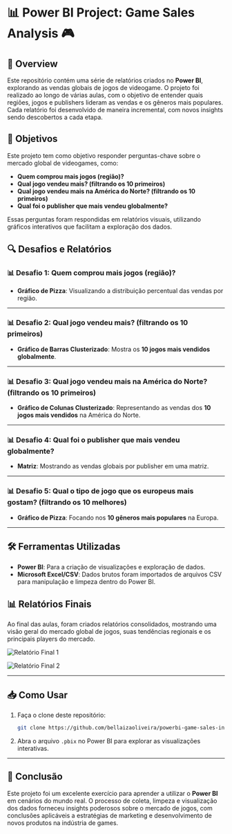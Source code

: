 # 📊 Power BI Project: Game Sales Analysis 🎮

## 📝 Overview
Este repositório contém uma série de relatórios criados no **Power BI**, explorando as vendas globais de jogos de videogame. O projeto foi realizado ao longo de várias aulas, com o objetivo de entender quais regiões, jogos e publishers lideram as vendas e os gêneros mais populares. Cada relatório foi desenvolvido de maneira incremental, com novos insights sendo descobertos a cada etapa.

## 🎯 Objetivos
Este projeto tem como objetivo responder perguntas-chave sobre o mercado global de videogames, como:
- **Quem comprou mais jogos (região)?**
- **Qual jogo vendeu mais? (filtrando os 10 primeiros)**
- **Qual jogo vendeu mais na América do Norte? (filtrando os 10 primeiros)**
- **Qual foi o publisher que mais vendeu globalmente?**

Essas perguntas foram respondidas em relatórios visuais, utilizando gráficos interativos que facilitam a exploração dos dados.

## 🔍 Desafios e Relatórios

### 📊 Desafio 1: Quem comprou mais jogos (região)?
  - **Gráfico de Pizza**: Visualizando a distribuição percentual das vendas por região.

---

### 📊 Desafio 2: Qual jogo vendeu mais? (filtrando os 10 primeiros)
  
  - **Gráfico de Barras Clusterizado**: Mostra os **10 jogos mais vendidos globalmente**.

---

### 📊 Desafio 3: Qual jogo vendeu mais na América do Norte? (filtrando os 10 primeiros)
  
  - **Gráfico de Colunas Clusterizado**: Representando as vendas dos **10 jogos mais vendidos** na América do Norte.

---

### 📊 Desafio 4: Qual foi o publisher que mais vendeu globalmente?

  - **Matriz**: Mostrando as vendas globais por publisher em uma matriz.

---

### 📊 Desafio 5: Qual o tipo de jogo que os europeus mais gostam? (filtrando os 10 melhores)
  
  - **Gráfico de Pizza**: Focando nos **10 gêneros mais populares** na Europa.

---

## 🛠️ Ferramentas Utilizadas
- **Power BI**: Para a criação de visualizações e exploração de dados.
- **Microsoft Excel/CSV**: Dados brutos foram importados de arquivos CSV para manipulação e limpeza dentro do Power BI.

## 📊 Relatórios Finais

Ao final das aulas, foram criados relatórios consolidados, mostrando uma visão geral do mercado global de jogos, suas tendências regionais e os principais players do mercado.

![Relatório Final 1](https://github.com/bellaizaoliveira/powerbi-game-sales-insights/assets/relatorio1.jpg)

![Relatório Final 2](https://github.com/bellaizaoliveira/powerbi-game-sales-insights/assets/relatorio2.jpg)

---

## 📥 Como Usar
1. Faça o clone deste repositório:
   ```bash
   git clone https://github.com/bellaizaoliveira/powerbi-game-sales-insights.git
   ```
2. Abra o arquivo `.pbix` no Power BI para explorar as visualizações interativas.

---

## 📝 Conclusão
Este projeto foi um excelente exercício para aprender a utilizar o **Power BI** em cenários do mundo real. O processo de coleta, limpeza e visualização dos dados forneceu insights poderosos sobre o mercado de jogos, com conclusões aplicáveis a estratégias de marketing e desenvolvimento de novos produtos na indústria de games.
